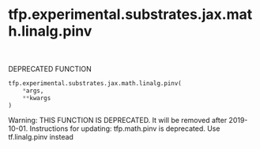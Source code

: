 <div itemscope itemtype="http://developers.google.com/ReferenceObject">
<meta itemprop="name" content="tfp.experimental.substrates.jax.math.linalg.pinv" />
<meta itemprop="path" content="Stable" />
</div>

# tfp.experimental.substrates.jax.math.linalg.pinv


<table class="tfo-notebook-buttons tfo-api" align="left">
</table>



DEPRECATED FUNCTION

``` python
tfp.experimental.substrates.jax.math.linalg.pinv(
    *args,
    **kwargs
)
```



<!-- Placeholder for "Used in" -->

Warning: THIS FUNCTION IS DEPRECATED. It will be removed after 2019-10-01.
Instructions for updating:
tfp.math.pinv is deprecated. Use tf.linalg.pinv instead